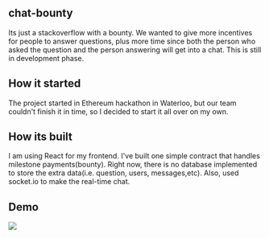 ## chat-bounty 
Its just a stackoverflow with a bounty. We wanted to give more incentives for people to answer questions, plus more time since
both the person who asked the question and the person answering will get into a chat. This is still in development phase.

## How it started 
The project started in Ethereum hackathon in Waterloo, but our team couldn't finish it in time, so I decided to start it all over on my own.

## How its built 
I am using React for my frontend. I've built one simple contract that handles milestone payments(bounty). Right now, there is no
database implemented to store the extra data(i.e. question, users, messages,etc). Also, used socket.io to make the real-time chat.

## Demo 
![](https://thumbs.gfycat.com/DecisiveAshamedAmericanwirehair-mobile.gif)
